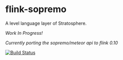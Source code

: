 flink-sopremo
============

A level language layer of Stratosphere.

*Work In Progress!*

*Currently porting the sopremo/meteor api to flink 0.10*

[![Build Status](https://travis-ci.org/stratosphere/stratosphere-sopremo.png?branch=master)](https://travis-ci.org/stratosphere/stratosphere-sopremo)
